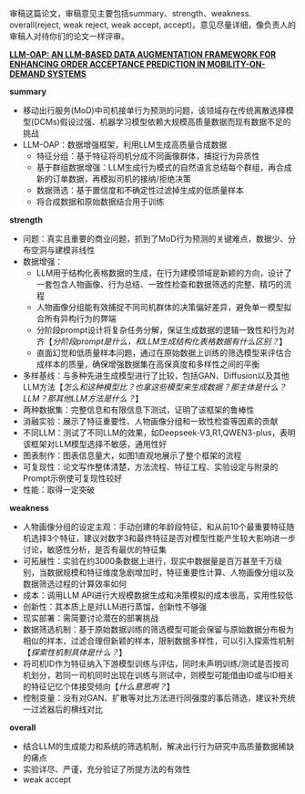 审稿这篇论文，审稿意见主要包括summary、strength、weakness. overall(reject, weak reject, weak accept, accept)。意见尽量详细，像负责人的审稿人对待你们的论文一样评审。

[**LLM-OAP: AN LLM-BASED DATA AUGMENTATION  FRAMEWORK FOR ENHANCING ORDER ACCEPTANCE  PREDICTION IN MOBILITY-ON-DEMAND SYSTEMS**](https://openreview.net/pdf?id=17wW0MWqjl)

**summary**

* 移动出行服务(MoD)中司机接单行为预测的问题，该领域存在传统离散选择模型(DCMs)假设过强、机器学习模型依赖大规模高质量数据而现有数据不足的挑战
* LLM-OAP：数据增强框架，利用LLM生成高质量合成数据
  * 特征分组：基于特征将司机分成不同画像群体，捕捉行为异质性
  * 基于群组数据增强：LLM生成行为模式的自然语言总结每个群组，再合成新的订单数据，再模拟司机的接纳/拒绝决策
  * 数据筛选：基于置信度和不确定性过滤掉生成的低质量样本
  * 将合成数据和原始数据结合用于训练

**strength**

* 问题：真实且重要的商业问题，抓到了MoD行为预测的关键难点，数据少、分布空洞与建模非线性
* 数据增强：
  * LLM用于结构化表格数据的生成，在行为建模领域是新颖的方向，设计了一套包含人物画像、行为总结、一致性检查和数据筛选的完整、精巧的流程
  * 人物画像分组能有效捕捉不同司机群体的决策偏好差异，避免单一模型拟合所有异构行为的弊端
  * 分阶段prompt设计将复杂任务分解，保证生成数据的逻辑一致性和行为对齐【*分阶段prompt是什么，和LLM生成结构化表格数据有什么区别？*】
  * 直面幻觉和低质量样本问题，通过在原始数据上训练的筛选模型来评估合成样本的质量，确保增强数据集在高保真度和多样性之间的平衡
* 多样基线：与多种先进生成模型进行了比较，包括GAN、Diffusion以及其他LLM方法【*怎么和这种模型比？也拿这些模型来生成数据？那主体是什么？LLM？那其他LLM方法是什么？*】
* 两种数据集：完整信息和有限信息下测试，证明了该框架的鲁棒性
* 消融实验：展示了特征重要性、人物画像分组和一致性检查等因素的贡献
* 不同LLM：测试了不同LLM的效果，如Deepseek-V3,R1,QWEN3-plus，表明该框架对LLM模型选择不敏感，通用性好
* 图表制作：图表信息量大，如图1直观地展示了整个框架的流程
* 可复现性：论文写作整体清楚，方法流程、特征工程、实验设定与附录的Prompt示例使可复现性较好
* 性能：取得一定突破

**weakness**

* 人物画像分组的设定主观：手动创建的年龄段特征，和从前10个最重要特征随机选择3个特征，建议对数字3和最终特征是否对模型性能产生较大影响进一步讨论，敏感性分析，是否有最优的特征集
* 可拓展性：实验在约3000条数据上进行，现实中数据量是百万甚至千万级别，当数据规模和特征维度急剧增加时，特征重要性计算、人物画像分组以及数据筛选过程的计算效率如何
* 成本：调用LLM API进行大规模数据生成和决策模拟的成本很高，实用性较低
* 创新性：其本质上是对LLM进行蒸馏，创新性不够强
* 现实部署：需简要讨论潜在的部署挑战
* 数据筛选机制：基于原始数据训练的筛选模型可能会保留与原始数据分布极为相似的样本，过滤合理但新颖的样本，限制数据多样性，可以引入探索性机制【*探索性机制具体是什么？*】
* 将司机ID作为特征纳入下游模型训练与评估，同时未声明训练/测试是否按司机划分，若同一司机同时出现在训练与测试中，则模型可能借由ID或与ID相关的特征记忆个体接受倾向【*什么意思啊？*】
* 控制变量：没有对GAN、扩散等对比方法进行同强度的事后筛选，建议补充统一过滤器后的横线对比

**overall**

* 结合LLM的生成能力和系统的筛选机制，解决出行行为研究中高质量数据稀缺的痛点
* 实验详尽、严谨，充分验证了所提方法的有效性
* weak accept

